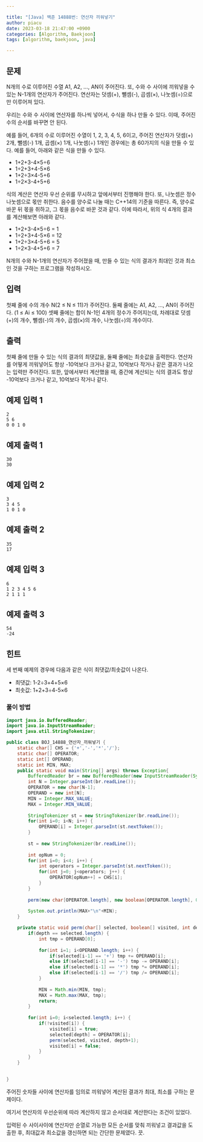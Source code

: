 ```yaml
---

title: "[Java] 백준 14888번: 연산자 끼워넣기"
author: piacu
date: 2023-03-18 21:47:00 +0900
categories: [Algorithm, Baekjoon]
tags: [algorithm, baekjoon, java]

---
```


## 문제

N개의 수로 이루어진 수열 A1, A2, ..., AN이 주어진다. 또, 수와 수 사이에 끼워넣을 수 있는 N-1개의 연산자가 주어진다. 연산자는 덧셈(+), 뺄셈(-), 곱셈(×), 나눗셈(÷)으로만 이루어져 있다.

우리는 수와 수 사이에 연산자를 하나씩 넣어서, 수식을 하나 만들 수 있다. 이때, 주어진 수의 순서를 바꾸면 안 된다.

예를 들어, 6개의 수로 이루어진 수열이 1, 2, 3, 4, 5, 6이고, 주어진 연산자가 덧셈(+) 2개, 뺄셈(-) 1개, 곱셈(×) 1개, 나눗셈(÷) 1개인 경우에는 총 60가지의 식을 만들 수 있다. 예를 들어, 아래와 같은 식을 만들 수 있다.

- 1+2+3-4×5÷6
- 1÷2+3+4-5×6
- 1+2÷3×4-5+6
- 1÷2×3-4+5+6

식의 계산은 연산자 우선 순위를 무시하고 앞에서부터 진행해야 한다. 또, 나눗셈은 정수 나눗셈으로 몫만 취한다. 음수를 양수로 나눌 때는 C++14의 기준을 따른다. 즉, 양수로 바꾼 뒤 몫을 취하고, 그 몫을 음수로 바꾼 것과 같다. 이에 따라서, 위의 식 4개의 결과를 계산해보면 아래와 같다.

- 1+2+3-4×5÷6 = 1
- 1÷2+3+4-5×6 = 12
- 1+2÷3×4-5+6 = 5
- 1÷2×3-4+5+6 = 7

N개의 수와 N-1개의 연산자가 주어졌을 때, 만들 수 있는 식의 결과가 최대인 것과 최소인 것을 구하는 프로그램을 작성하시오.

## 입력

첫째 줄에 수의 개수 N(2 ≤ N ≤ 11)가 주어진다. 둘째 줄에는 A1, A2, ..., AN이 주어진다. (1 ≤ Ai ≤ 100) 셋째 줄에는 합이 N-1인 4개의 정수가 주어지는데, 차례대로 덧셈(+)의 개수, 뺄셈(-)의 개수, 곱셈(×)의 개수, 나눗셈(÷)의 개수이다. 

## 출력

첫째 줄에 만들 수 있는 식의 결과의 최댓값을, 둘째 줄에는 최솟값을 출력한다. 연산자를 어떻게 끼워넣어도 항상 -10억보다 크거나 같고, 10억보다 작거나 같은 결과가 나오는 입력만 주어진다. 또한, 앞에서부터 계산했을 때, 중간에 계산되는 식의 결과도 항상 -10억보다 크거나 같고, 10억보다 작거나 같다.

## 예제 입력 1

```
2
5 6
0 0 1 0
```

## 예제 출력 1

```
30
30
```

## 예제 입력 2

```
3
3 4 5
1 0 1 0
```

## 예제 출력 2

```
35
17
```

## 예제 입력 3

```
6
1 2 3 4 5 6
2 1 1 1
```

## 예제 출력 3

```
54
-24
```

## 힌트

세 번째 예제의 경우에 다음과 같은 식이 최댓값/최솟값이 나온다.

- 최댓값: 1-2÷3+4+5×6
- 최솟값: 1+2+3÷4-5×6

### 풀이 방법

```java
import java.io.BufferedReader;
import java.io.InputStreamReader;
import java.util.StringTokenizer;

public class BOJ_14888_연산자_끼워넣기 {
	static char[] CHS = {'+','-','*','/'};
	static char[] OPERATOR;
	static int[] OPERAND;
	static int MIN, MAX;
	public static void main(String[] args) throws Exception{
		BufferedReader br = new BufferedReader(new InputStreamReader(System.in));
		int N = Integer.parseInt(br.readLine());
		OPERATOR = new char[N-1];
		OPERAND = new int[N];
		MIN = Integer.MAX_VALUE;
		MAX = Integer.MIN_VALUE;
		
		StringTokenizer st = new StringTokenizer(br.readLine());
		for(int i=0; i<N; i++) {
			OPERAND[i] = Integer.parseInt(st.nextToken());
		}
		
		st = new StringTokenizer(br.readLine());
		
		int opNum = 0;
		for(int i=0; i<4; i++) {
			int operators = Integer.parseInt(st.nextToken());
			for(int j=0; j<operators; j++) {
				OPERATOR[opNum++] = CHS[i];
			}
		}
		
		perm(new char[OPERATOR.length], new boolean[OPERATOR.length], 0);
		
		System.out.println(MAX+"\n"+MIN);
	}

	private static void perm(char[] selected, boolean[] visited, int depth) {
		if(depth == selected.length) {
			int tmp = OPERAND[0];
			
			for(int i=1; i<OPERAND.length; i++) {
				if(selected[i-1] == '+') tmp += OPERAND[i];
				else if(selected[i-1] == '-') tmp -= OPERAND[i];
				else if(selected[i-1] == '*') tmp *= OPERAND[i];
				else if(selected[i-1] == '/') tmp /= OPERAND[i];
			}
			
			MIN = Math.min(MIN, tmp);
			MAX = Math.max(MAX, tmp);
			return;
		}
		
		for(int i=0; i<selected.length; i++) {
			if(!visited[i]) {
				visited[i] = true;
				selected[depth] = OPERATOR[i];
				perm(selected, visited, depth+1);
				visited[i] = false;
			}
		}
	}
	

}
```

주어진 숫자들 사이에 연산자를 임의로 끼워넣어 계산된 결과가 최대, 최소를 구하는 문제이다.

여기서 연산자의 우선순위에 따라 계산하지 않고 순서대로 계산한다는 조건이 있었다.

입력된 수 사이사이에 연산자만 순열로 가능한 모든 순서를 맞춰 끼워넣고 결과값을 도출한 후, 최대값과 최소값을 갱신하면 되는 간단한 문제였다. 끗.
